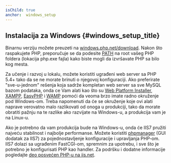 ```yaml
---
isChild: true
anchor:  windows_setup
---
```


## Instalacija za Windows {#windows_setup_title}

Binarnu verziju možete preuzeti na [windows.php.net/download][php-downloads]. Nakon što raspakujete PHP,
preporučuje se da podesite [PATH][windows-path] na root vašeg PHP foldera (lokacija php.exe fajla) kako biste mogli da izvršavate PHP sa bilo kog mesta.

Za učenje i razvoj u lokalu, možete koristiti ugrađeni web server sa PHP 5.4+ tako da se ne morate
brinuti o njegovoj konfiguraciji. Ako preferirate "sve-u-jednom" rešenja koja sadrže kompletan web server
sa sve MySQL bazom podataka, onda ce Vam alati kao što su [Web Platform Installer][wpi],
[XAMPP][xampp], [EasyPHP][easyphp] i [WAMP][wamp] pomoći da veoma brzo imate radno okruženje pod Windows-om.
Treba napomenuti da će se okruženje koje ovi alati naprave verovatno malo razlikovati od onoga u produkciji,
tako da morate obratiti pažnju na te razlike ako razvijate na Windows-u, a produkcija vam je na Linux-u.

Ako je potrebno da vam produkcija bude na Windows-u, onda će IIS7 pružiti najveću stabilnost i najbolje performanse.
Možete koristiti [phpmanager][phpmanager] (GUI dodatak za IIS7) za pojednostavljenje konfiguracije i upravljanja PHP-om.
IIS7 dolazi sa ugrađenim FastCGI-om, spremnim za upotrebu, i sve što je potrebno je konfigurisati PHP kao handler.
Za podršku i dodatne informacije pogledajte [deo posvećen PHP-u na iis.net][php-iis].


[php-downloads]: http://windows.php.net
[windows-path]: http://www.windows-commandline.com/set-path-command-line/
[wpi]: http://www.microsoft.com/web/downloads/platform.aspx
[xampp]: http://www.apachefriends.org/en/xampp.html
[easyphp]: http://www.easyphp.org/
[wamp]: http://www.wampserver.com/en/
[phpmanager]: http://phpmanager.codeplex.com/
[php-iis]: http://php.iis.net/
